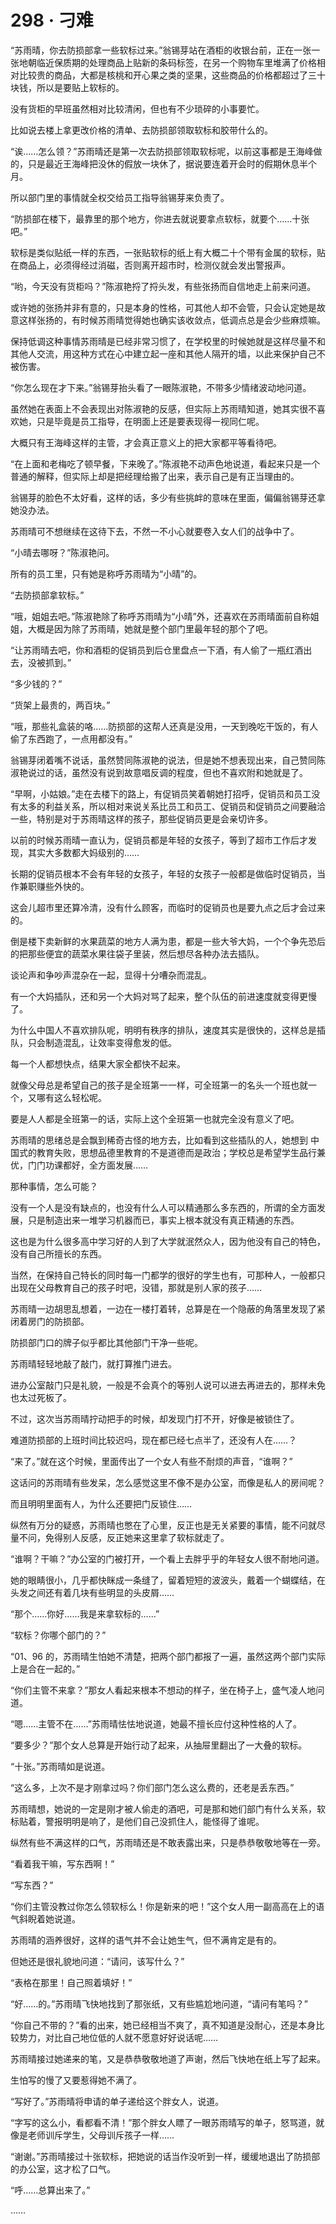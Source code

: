 <link rel="stylesheet" href="../styles/text.css"/>
<h1>298 · 刁难</h1>

“苏雨晴，你去防损部拿一些软标过来。”翁锡芽站在酒柜的收银台前，正在一张一张地朝临近保质期的处理商品上贴新的条码标签，在另一个购物车里堆满了价格相对比较贵的商品，大都是核桃和开心果之类的坚果，这些商品的价格都超过了三十块钱，所以是要贴上软标的。

没有货柜的早班虽然相对比较清闲，但也有不少琐碎的小事要忙。

比如说去楼上拿更改价格的清单、去防损部领取软标和胶带什么的。

“诶……怎么领？”苏雨晴还是第一次去防损部领取软标呢，以前这事都是王海峰做的，只是最近王海峰把没休的假放一块休了，据说要连着开会时的假期休息半个月。

所以部门里的事情就全权交给员工指导翁锡芽来负责了。

“防损部在楼下，最靠里的那个地方，你进去就说要拿点软标，就要个……十张吧。”

软标是类似贴纸一样的东西，一张贴软标的纸上有大概二十个带有金属的软标，贴在商品上，必须得经过消磁，否则离开超市时，检测仪就会发出警报声。

“哟，今天没有货柜吗？”陈淑艳捋了捋头发，有些张扬而自信地走上前来问道。

或许她的张扬并非有意的，只是本身的性格，可其他人却不会管，只会认定她是故意这样张扬的，有时候苏雨晴觉得她也确实该收敛点，低调点总是会少些麻烦嘛。

保持低调这种事情苏雨晴是已经非常习惯了，在学校里的时候她就是这样尽量不和其他人交流，用这种方式在心中建立起一座和其他人隔开的墙，以此来保护自己不被伤害。

“你怎么现在才下来。”翁锡芽抬头看了一眼陈淑艳，不带多少情绪波动地问道。

虽然她在表面上不会表现出对陈淑艳的反感，但实际上苏雨晴知道，她其实很不喜欢她，只是毕竟是员工指导，在明面上还是要表现得一视同仁呢。

大概只有王海峰这样的主管，才会真正意义上的把大家都平等看待吧。

“在上面和老梅吃了顿早餐，下来晚了。”陈淑艳不动声色地说道，看起来只是一个普通的解释，但实际上却是把经理给搬了出来，表示自己是有正当理由的。

翁锡芽的脸色不太好看，这样的话，多少有些挑衅的意味在里面，偏偏翁锡芽还拿她没办法。

苏雨晴可不想继续在这待下去，不然一不小心就要卷入女人们的战争中了。

“小晴去哪呀？”陈淑艳问。

所有的员工里，只有她是称呼苏雨晴为“小晴”的。

“去防损部拿软标。”

“哦，姐姐去吧。”陈淑艳除了称呼苏雨晴为“小晴”外，还喜欢在苏雨晴面前自称姐姐，大概是因为除了苏雨晴，她就是整个部门里最年轻的那个了吧。

“让苏雨晴去吧，你和酒柜的促销员到后仓里盘点一下酒，有人偷了一瓶红酒出去，没被抓到。”

“多少钱的？”

“货架上最贵的，两百块。”

“哦，那些礼盒装的咯……防损部的这帮人还真是没用，一天到晚吃干饭的，有人偷了东西跑了，一点用都没有。”

翁锡芽闭着嘴不说话，虽然赞同陈淑艳的说法，但是她不想表现出来，自己赞同陈淑艳说过的话，虽然没有说到故意唱反调的程度，但也不喜欢附和她就是了。

“早啊，小姑娘。”走在去楼下的路上，有促销员笑着朝她打招呼，促销员和员工没有太多的利益关系，所以相对来说关系比员工和员工、促销员和促销员之间要融洽一些，特别是对于苏雨晴这样的孩子，那些促销员更是会亲切许多。

以前的时候苏雨晴一直认为，促销员都是年轻的女孩子，等到了超市工作后才发现，其实大多数都大妈级别的……

长期的促销员根本不会有年轻的女孩子，年轻的女孩子一般都是做临时促销员，当作兼职赚些外快的。

这会儿超市里还算冷清，没有什么顾客，而临时的促销员也是要九点之后才会过来的。

倒是楼下卖新鲜的水果蔬菜的地方人满为患，都是一些大爷大妈，一个个争先恐后的把那些便宜的蔬菜水果往袋子里装，然后想尽各种办法去插队。

谈论声和争吵声混杂在一起，显得十分嘈杂而混乱。

有一个大妈插队，还和另一个大妈对骂了起来，整个队伍的前进速度就变得更慢了。

为什么中国人不喜欢排队呢，明明有秩序的排队，速度其实是很快的，这样总是插队，只会制造混乱，让效率变得愈发的低。

每一个人都想快点，结果大家全都快不起来。

就像父母总是希望自己的孩子是全班第一一样，可全班第一的名头一个班也就一个，又哪有这么轻松呢。

要是人人都是全班第一的话，实际上这个全班第一也就完全没有意义了吧。

苏雨晴的思绪总是会飘到稀奇古怪的地方去，比如看到这些插队的人，她想到
中国式的教育失败，思想品德里教育的不是道德而是政治；学校总是希望学生品行兼优，门门功课都好，全方面发展……

那种事情，怎么可能？

没有一个人是没有缺点的，也没有什么人可以精通那么多东西的，所谓的全方面发展，只是制造出来一堆学习机器而已，事实上根本就没有真正精通的东西。

这也是为什么很多高中学习好的人到了大学就泯然众人，因为他没有自己的特色，没有自己所擅长的东西。

当然，在保持自己特长的同时每一门都学的很好的学生也有，可那种人，一般都只出现在父母教育自己的孩子时吧，没错，那就是别人家的孩子……

苏雨晴一边胡思乱想着，一边在一楼打着转，总算是在一个隐蔽的角落里发现了紧闭着房门的防损部。

防损部门口的牌子似乎都比其他部门干净一些呢。

苏雨晴轻轻地敲了敲门，就打算推门进去。

进办公室敲门只是礼貌，一般是不会真个的等别人说可以进去再进去的，那样未免也太过死板了。

不过，这次当苏雨晴拧动把手的时候，却发现门打不开，好像是被锁住了。

难道防损部的上班时间比较迟吗，现在都已经七点半了，还没有人在……？

“来了。”就在这个时候，里面传出了一个女人有些不耐烦的声音，“谁啊？”

这话问的苏雨晴有些发呆，怎么感觉这里不像不是办公室，而像是私人的房间呢？

而且明明里面有人，为什么还要把门反锁住……

纵然有万分的疑惑，苏雨晴也憋在了心里，反正也是无关紧要的事情，能不问就尽量不问，免得别人反感，反正她来这里拿了软标就走了。

“谁啊？干嘛？”办公室的门被打开，一个看上去胖乎乎的年轻女人很不耐地问道。

她的眼睛很小，几乎都快眯成一条缝了，留着短短的波波头，戴着一个蝴蝶结，在头发之间还有着几块有些明显的头皮屑……

“那个……你好……我是来拿软标的……”

“软标？你哪个部门的？”

“01、96 的，苏雨晴生怕她不清楚，把两个部门都报了一遍，虽然这两个部门实际上是合在一起的。”

“你们主管不来拿？”那女人看起来根本不想动的样子，坐在椅子上，盛气凌人地问道。

“嗯……主管不在……”苏雨晴怯怯地说道，她最不擅长应付这种性格的人了。

“要多少？”那个女人总算是开始行动了起来，从抽屉里翻出了一大叠的软标。

“十张。”苏雨晴如是说道。

“这么多，上次不是才刚拿过吗？你们部门怎么这么费的，还老是丢东西。”

苏雨晴想，她说的一定是刚才被人偷走的酒吧，可是那和她们部门有什么关系，软标贴着，警报明明是响了，是他们自己没抓住人，能怪得了谁呢。

纵然有些不满这样的口气，苏雨晴还是不敢表露出来，只是恭恭敬敬地等在一旁。

“看着我干嘛，写东西啊！”

“写东西？”

“你们主管没教过你怎么领软标么！你是新来的吧！”这个女人用一副高高在上的语气斜睨着她说道。

苏雨晴的涵养很好，这样的语气并不会让她生气，但不满肯定是有的。

但她还是很礼貌地问道：“请问，该写什么？”

“表格在那里！自己照着填好！”

“好……的。”苏雨晴飞快地找到了那张纸，又有些尴尬地问道，“请问有笔吗？”

“你自己不带的？”看的出来，她已经相当不爽了，真不知道是没耐心，还是本身比较势力，对比自己地位低的人就不愿意好好说话呢……

苏雨晴接过她递来的笔，又是恭恭敬敬地道了声谢，然后飞快地在纸上写了起来。

生怕写的慢了又要惹得她不满了。

“写好了。”苏雨晴将申请的单子递给这个胖女人，说道。

“字写的这么小，看都看不清！”那个胖女人瞟了一眼苏雨晴写的单子，怒骂道，就像是老师训斥学生，父母训斥孩子一样……

“谢谢。”苏雨晴接过十张软标，把她说的话当作没听到一样，缓缓地退出了防损部的办公室，这才松了口气。

“呼……总算出来了。”

……
